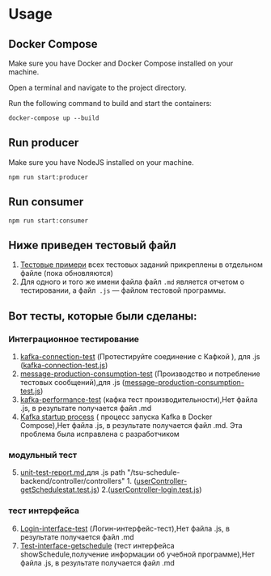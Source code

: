 # Usage

## Docker Compose

Make sure you have Docker and Docker Compose installed on your machine.

Open a terminal and navigate to the project directory.

Run the following command to build and start the containers:

``
docker-compose up --build
``

## Run producer

Make sure you have NodeJS installed on your machine.

``npm run start:producer`` 

## Run consumer

``npm run start:consumer`` 


## Ниже приведен тестовый файл
1. [Тестовые примери](https://github.com/CIoudkicker/TSU_classes_notifications-/blob/test/tsu-schedule-backend/test%20case.md) всех тестовых заданий прикреплены в отдельном файле (пока обновляются)
2. Для одного и того же имени файла файл `.md` является отчетом о тестировании, а файл` .js` — файлом тестовой программы.

## Вот тесты, которые были сделаны:

### Интеграционное тестирование
1. [kafka-connection-test](https://github.com/CIoudkicker/TSU_classes_notifications-/blob/test/tsu-schedule-backend/kafka-connection-test.md)   (Протестируйте соединение с Кафкой ), для .js ([kafka-connection-test.js](https://github.com/CIoudkicker/TSU_classes_notifications-/blob/test/tsu-schedule-backend/kafka-connection-test.js))
2. [message-production-consumption-test](https://github.com/CIoudkicker/TSU_classes_notifications-/blob/test/tsu-schedule-backend/message-production-consumption-test.md)    (Производство и потребление тестовых сообщений),для .js ([message-production-consumption-test.js](https://github.com/CIoudkicker/TSU_classes_notifications-/blob/test/tsu-schedule-backend/message-production-consumption-test.js))
3. [kafka-performance-test](https://github.com/CIoudkicker/TSU_classes_notifications-/blob/test/tsu-schedule-backend/kafka-performance-test.md)     (кафка тест производительности),Нет файла .js, в результате получается файл .md
4. [Kafka startup process](https://github.com/CIoudkicker/TSU_classes_notifications-/blob/test/tsu-schedule-backend/Kafka-startup-process.md) ( процесс запуска Kafka в Docker Compose),Нет файла .js, в результате получается файл .md. Эта проблема была исправлена ​​с разработчиком
### модульный тест
5. [unit-test-report.md](https://github.com/CIoudkicker/TSU_classes_notifications-/blob/test/tsu-schedule-backend/unit-test-report.md),для .js path "/tsu-schedule-backend/controller/controllers" 1. ([userController-getSchedulestat.test.js](https://github.com/CIoudkicker/TSU_classes_notifications-/blob/test/tsu-schedule-backend/controller/controllers/userController-getSchedulestat.test.js))  2.([userController-login.test.js](https://github.com/CIoudkicker/TSU_classes_notifications-/blob/test/tsu-schedule-backend/controller/controllers/userController-login.test.js))

### тест интерфейса
6.  [Login-interface-test](https://github.com/CIoudkicker/TSU_classes_notifications-/blob/test/tsu-schedule-backend/Login-interface-test.md)  (Логин-интерфейс-тест),Нет файла .js, в результате получается файл .md
7. [Test-interface-getschedule](https://github.com/CIoudkicker/TSU_classes_notifications-/blob/test/tsu-schedule-backend/Test-interface-getschedule.md) (тест интерфейса showSchedule,получение информации об учебной программе),Нет файла .js, в результате получается файл .md